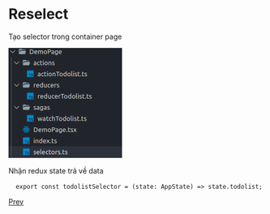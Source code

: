 [9]: ./routing.md

<!-- content -->

# Reselect

Tạo selector trong container page

![alt text](../img/img4.png)

Nhận redux state trả về data

```JSX
  export const todolistSelector = (state: AppState) => state.todolist;
```

<!-- end of content -->

[Prev][9]
